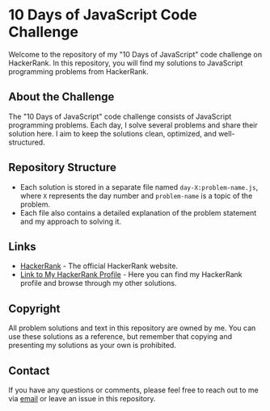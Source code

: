 # 10 Days of JavaScript Code Challenge

Welcome to the repository of my "10 Days of JavaScript" code challenge on HackerRank. In this repository, you will find my solutions to JavaScript programming problems from HackerRank.

## About the Challenge

The "10 Days of JavaScript" code challenge consists of JavaScript programming problems. Each day, I solve several problems and share their solution here. I aim to keep the solutions clean, optimized, and well-structured.

## Repository Structure

- Each solution is stored in a separate file named `day-X:problem-name.js`, where `X` represents the day number and `problem-name` is a topic of the problem.
- Each file also contains a detailed explanation of the problem statement and my approach to solving it.

## Links

- [HackerRank](https://www.hackerrank.com) - The official HackerRank website.
- [Link to My HackerRank Profile](https://www.hackerrank.com/ak_hu) - Here you can find my HackerRank profile and browse through my other solutions.

## Copyright

All problem solutions and text in this repository are owned by me. You can use these solutions as a reference, but remember that copying and presenting my solutions as your own is prohibited.

## Contact

If you have any questions or comments, please feel free to reach out to me via [email](mailto:git.ak.hu@gmail.com) or leave an issue in this repository.
